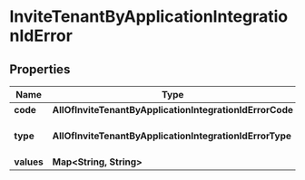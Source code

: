 # InviteTenantByApplicationIntegrationIdError

## Properties
Name | Type | Description | Notes
------------ | ------------- | ------------- | -------------
**code** | **AllOfInviteTenantByApplicationIntegrationIdErrorCode** |  |  [optional]
**type** | **AllOfInviteTenantByApplicationIntegrationIdErrorType** |   1 &#x3D; BusinessLogic  2 &#x3D; InternalServerError |  [optional]
**values** | **Map&lt;String, String&gt;** |  |  [optional]
